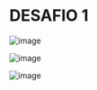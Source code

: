 # DESAFIO 1

![image](https://user-images.githubusercontent.com/75428465/169579208-7282772b-89e6-4753-867f-d3931e22a62f.png)

![image](https://user-images.githubusercontent.com/75428465/169579250-9a28a2fc-6bbf-4653-8d82-984f897c310f.png)

![image](https://user-images.githubusercontent.com/75428465/169579273-872d38a0-f542-42c6-868a-bf8f4aa29afc.png)
